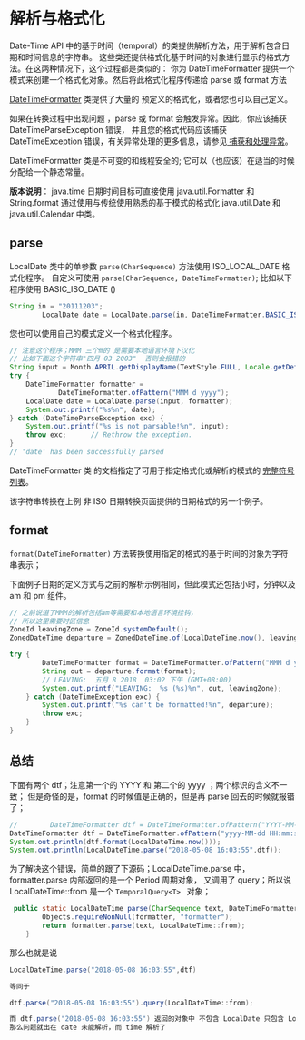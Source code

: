 # 解析与格式化

 Date-Time API 中的基于时间（temporal）的类提供解析方法，用于解析包含日期和时间信息的字符串。
 这些类还提供格式化基于时间的对象进行显示的格式方法。在这两种情况下，这个过程都是类似的：
 你为 DateTimeFormatter 提供一个模式来创建一个格式化对象。然后将此格式化程序传递给 parse 或 format 方法

[DateTimeFormatter](https://docs.oracle.com/javase/8/docs/api/java/time/format/DateTimeFormatter.html#predefined) 类提供了大量的 预定义的格式化，或者您也可以自己定义。

如果在转换过程中出现问题 ，parse 或 format 会触发异常。因此，你应该捕获 DateTimeParseException 错误，
并且您的格式代码应该捕获 DateTimeException 错误，有关异常处理的更多信息，请参见[ 捕获和处理异常](../../essential/exceptions/handling/README.md)。

DateTimeFormatter 类是不可变的和线程安全的; 它可以（也应该）在适当的时候分配给一个静态常量。

**版本说明**：  java.time 日期时间目标可直接使用 java.util.Formatter 和 String.format 通过使用与传统使用熟悉的基于模式的格式化 java.util.Date 和 java.util.Calendar 中类。

## parse
LocalDate 类中的单参数 `parse(CharSequence)` 方法使用 ISO_LOCAL_DATE 格式化程序。
自定义可使用 ` parse(CharSequence, DateTimeFormatter) `; 比如以下程序使用 BASIC_ISO_DATE ()

```java
String in = "20111203";
        LocalDate date = LocalDate.parse(in, DateTimeFormatter.BASIC_ISO_DATE);
```

您也可以使用自己的模式定义一个格式化程序。

```java
// 注意这个程序；MMM 三个m的 是需要本地语言环境下汉化
// 比如下面这个字符串"四月 03 2003"  否则会报错的
String input = Month.APRIL.getDisplayName(TextStyle.FULL, Locale.getDefault()) + " 03 2003";
try {
    DateTimeFormatter formatter =
            DateTimeFormatter.ofPattern("MMM d yyyy");
    LocalDate date = LocalDate.parse(input, formatter);
    System.out.printf("%s%n", date);
} catch (DateTimeParseException exc) {
    System.out.printf("%s is not parsable!%n", input);
    throw exc;      // Rethrow the exception.
}
// 'date' has been successfully parsed
```
DateTimeFormatter 类 的文档指定了可用于指定格式化或解析的模式的 [完整符号列表](https://docs.oracle.com/javase/8/docs/api/java/time/format/DateTimeFormatter.html#patterns)。

该字符串转换在上例 非 ISO 日期转换页面提供的日期格式的另一个例子。

## format

` format(DateTimeFormatter) ` 方法转换使用指定的格式的基于时间的对象为字符串表示；

下面例子日期的定义方式与之前的解析示例相同，但此模式还包括小时，分钟以及 am 和 pm 组件。

```java
// 之前说道了MMM的解析包括am等需要和本地语言环境挂钩，
// 所以这里需要时区信息
ZoneId leavingZone = ZoneId.systemDefault();
ZonedDateTime departure = ZonedDateTime.of(LocalDateTime.now(), leavingZone);

try {
        DateTimeFormatter format = DateTimeFormatter.ofPattern("MMM d yyyy  hh:mm a");
        String out = departure.format(format);
        // LEAVING:  五月 8 2018  03:02 下午 (GMT+08:00)
        System.out.printf("LEAVING:  %s (%s)%n", out, leavingZone);
    } catch (DateTimeException exc) {
        System.out.printf("%s can't be formatted!%n", departure);
        throw exc;
    }
}
```

## 总结

下面有两个 dtf；注意第一个的 YYYY 和 第二个的 yyyy ；两个标识的含义不一致；
但是奇怪的是，format 的时候值是正确的，但是再 parse 回去的时候就报错了；

```java
//        DateTimeFormatter dtf = DateTimeFormatter.ofPattern("YYYY-MM-dd HH:mm:ss");
DateTimeFormatter dtf = DateTimeFormatter.ofPattern("yyyy-MM-dd HH:mm:ss");
System.out.println(dtf.format(LocalDateTime.now()));
System.out.println(LocalDateTime.parse("2018-05-08 16:03:55",dtf));
```

为了解决这个错误，简单的跟了下源码；LocalDateTime.parse 中，formatter.parse 内部返回的是一个 Period 周期对象，
又调用了 query；所以说 LocalDateTime::from 是一个 `TemporalQuery<T> ` 对象；

```java
 public static LocalDateTime parse(CharSequence text, DateTimeFormatter formatter) {
        Objects.requireNonNull(formatter, "formatter");
        return formatter.parse(text, LocalDateTime::from);
    }
```

那么也就是说

```java
LocalDateTime.parse("2018-05-08 16:03:55",dtf)

等同于

dtf.parse("2018-05-08 16:03:55").query(LocalDateTime::from);

而 dtf.parse("2018-05-08 16:03:55") 返回的对象中 不包含 LocalDate 只包含 LocalTime;
那么问题就出在 date 未能解析，而 time 解析了
```
